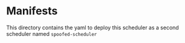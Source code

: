 # Manifests
This directory contains the yaml to deploy this scheduler as a second scheduler named `spoofed-scheduler`
